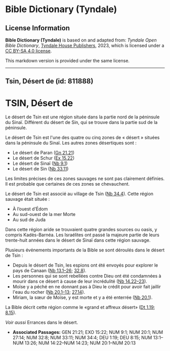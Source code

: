 # Bible Dictionary (Tyndale)

## License Information

**Bible Dictionary (Tyndale)** is based on and adapted from: _Tyndale Open Bible Dictionary_, [Tyndale House Publishers](https://tyndaleopenresources.com/), 2023, which is licensed under a [CC BY-SA 4.0 license](https://creativecommons.org/licenses/by-sa/4.0/legalcode.en).

This markdown version is provided under the same license.



--------------------------------

## Tsin, Désert de (id: 811888)

TSIN, Désert de
===============

Le désert de Tsin est une région située dans la partie nord de la péninsule du Sinaï. Différent du désert de Sin, qui se trouve dans la partie sud de la péninsule.

Le désert de Tsin est l'une des quatre ou cinq zones de « désert » situées dans la péninsule du Sinaï. Les autres zones désertiques sont :

* Le désert de Paran ([Gn 21\.21](https://ref.ly/Gen21:21))
* Le désert de Schur ([Ex 15\.22](https://ref.ly/Exod15:22))
* Le désert de Sinaï ([Nb 9\.1](https://ref.ly/Num9:1))
* Le désert de Sin ([Nb 33\.11](https://ref.ly/Num33:11))

Les limites précises de ces zones sauvages ne sont pas clairement définies. Il est probable que certaines de ces zones se chevauchent.

Le désert de Tsin est associé au village de Tsin ([Nb 34\.4](https://ref.ly/Num34:4)). Cette région sauvage était située :

* À l’ouest d’Édom
* Au sud\-ouest de la mer Morte
* Au sud de Juda

Dans cette région aride se trouvaient quatre grandes sources ou oasis, y compris Kadès\-Barnéa. Les Israélites ont passé la majeure partie de leurs trente\-huit années dans le désert de Sinaï dans cette région sauvage.

Plusieurs événements importants de la Bible se sont déroulés dans le désert de Tsin :

* Depuis le désert de Tsin, les espions ont été envoyés pour explorer le pays de Canaan ([Nb 13\.1–26](https://ref.ly/Num13:1-Num13:26); [32\.8](https://ref.ly/Num32:8)).
* Les personnes qui se sont rebellées contre Dieu ont été condamnées à mourir dans ce désert à cause de leur incrédulité ([Nb 14\.22–23](https://ref.ly/Num14:22-Num14:23)).
* Moïse y a péché en ne donnant pas à Dieu le crédit pour avoir fait jaillir l'eau du rocher ([Nb 20\.1–13](https://ref.ly/Num20:1-Num20:13); [27\.14](https://ref.ly/Num27:14)).
* Miriam, la sœur de Moïse, y est morte et y a été enterrée ([Nb 20\.1](https://ref.ly/Num20:1)).

La Bible décrit cette région comme le «grand et affreux désert» ([Dt 1\.19](https://ref.ly/Deut1:19); [8\.15](https://ref.ly/Deut8:15)).

*Voir aussi* Errances dans le désert.

* **Associated Passages:** GEN 21:21; EXO 15:22; NUM 9:1; NUM 20:1; NUM 27:14; NUM 32:8; NUM 33:11; NUM 34:4; DEU 1:19; DEU 8:15; NUM 13:1–NUM 13:26; NUM 14:22–NUM 14:23; NUM 20:1–NUM 20:13

